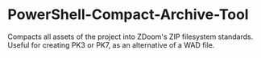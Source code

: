 # PowerShell-Compact-Archive-Tool
Compacts all assets of the project into ZDoom's ZIP filesystem standards.  Useful for creating PK3 or PK7, as an alternative of a WAD file.
